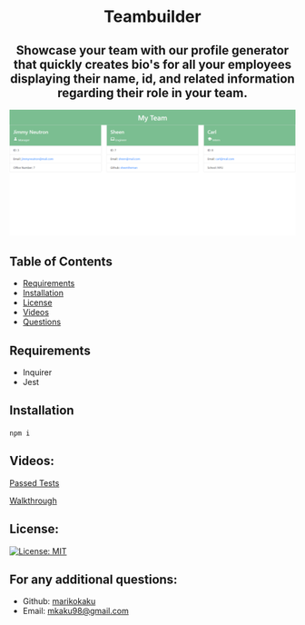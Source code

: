 <h1 align="center"> Teambuilder  </h1>
  
<h2 align="center"> Showcase your team with our profile generator that quickly creates bio's for all your employees displaying their name, id, and related information regarding their role in your team.  </h2>

![screenshot](/assets/screenshot.png)

## Table of Contents
- [Requirements](#requirements)
- [Installation](#installation)
- [License](#license)
- [Videos](#videos)
- [Questions](#questions)

## Requirements 

* Inquirer
* Jest

## Installation 

`npm i`


## Videos: 

[Passed Tests](https://drive.google.com/file/d/1xtGb8Pgr5WKzujgoWCNa53HqqJWpW2xY/view)

[Walkthrough](https://drive.google.com/file/d/10FT155xPrgrXQFqaHlgacQM_Z0Hu_z3-/view)


## License:

[![License: MIT](https://img.shields.io/badge/License-MIT-yellow.svg)](https://opensource.org/licenses/MIT)

## For any additional questions:
- Github: [marikokaku](https://github.com/marikokaku)
- Email: mkaku98@gmail.com

